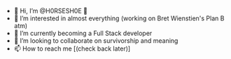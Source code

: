 - 👋 Hi, I’m @H0RSESH0E 🧲
- 👀 I’m interested in almost everything (working on Bret Wienstien's Plan B atm)
- 🌱 I’m currently becoming a Full Stack developer
- 💞️ I’m looking to collaborate on survivorship and meaning
- 📫 How to reach me [(check back later)]

<!---
H0RSESH0E/H0RSESH0E is a ✨ special ✨ repository because its `README.md` (this file) appears on your GitHub profile.
You can click the Preview link to take a look at your changes.
--->
